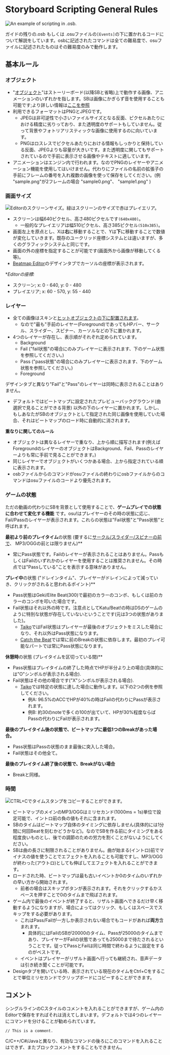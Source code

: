 # Storyboard Scripting General Rules

![An example of scripting in .osb.](img/SBS_Base.jpg "An example of scripting in .osb.")

 ガイドの残りの.osb もしくは .osuファイルの`[Events]`の下に置かれるコードについて解説をしています。osbに記述されたコマンドは全ての難易度で、osuファイルに記述されたものはその難易度のみで動作します。

## 基本ルール

### オブジェクト

- "[オブジェクト](/wiki/Storyboard_Scripting/Objects)"はストーリーボード(以降SBと省略)上で動作する画像、アニメーションのいずれかを指します。SBは画像にかぎらず音を使用することも可能です;より詳しい情報は[ここを参照](/wiki/Storyboard_Scripting/Audio)
- 利用できるフォーマットはPNGとJPEGです。
  - JPEGは非可逆性で小さいファイルサイズとなる反面、ピクセルあたりにおける精度に劣りっており、また透明度のサポートもしていません。従って背景やフォトリアリスティックな画像に使用するのに向いています。
  - PNGはロスレスでピクセルあたりにおける情報もしっかりと保持している反面、JPEGよりも容量が大きいです。また透明度に関してもサポートされているので手前に表示させる画像やテキストに適しています。
- アニメーションはエンジン内で行われます。なのでPNGのレイヤーやアニメーション機能を使用してはいけません。代わりにファイルの名前の拡張子の手前にフレームの番号を入れ複数の画像を使って保存をしてください。(例 "sample.png"が2フレームの場合 "sample0.png"、 "sample1.png" )

### 画面サイズ

![Editorのスクリーンサイズ。緑はスクリーンのサイズで赤はプレイエリア。](img/SBS_SS.jpg "Editorのスクリーンサイズ。緑はスクリーンのサイズで赤はプレイエリア。")

- スクリーンは幅640ピクセル、高さ480ピクセルです`(640x480)`。
  - 一般的なプレイエリアは幅510ピクセル、高さ385ピクセル`(510x385)`。
- 画面左上を原点とし、Xは**右**に移動することで、Yは**下**に移動することで数値が変化していきます。既存のユークリッド座標システムとは違いますが、多くのグラフィックシステムと同じです。
- 画面の外の座標を指定することが可能です(画面外から画像が移動してくる等)。
- [Beatmap Editor](/wiki/Beatmap_Editor)のデザインタブでカーソルの座標が表示されます。

**Editorの座標:*

- スクリーン; x: 0 - 640, y: 0 - 480
- プレイエリア; x: 60 - 570, y: 55 - 440

### レイヤー

- 全ての画像はスキンと[ヒットオブジェクトの下に配置されます](/wiki/Hit_Objects)。
  - なので"最も"手前のレイヤー(Foreground)であってもHPバー、サークル、スライダー、スピナー、カーソルなどの下に置かれます。
- 4つのレイヤーが存在し、表示順がそれぞれ定められています。
  - Background
  - Fail ("fail状態"の場合にのみプレイヤーに表示されます、下のゲーム状態を参照してください。)
  - Pass ("pass状態"の場合にのみプレイヤーに表示されます、下のゲーム状態を参照してください。)
  - Foreground

デザインタブと異なり"Fail"と"Pass"のレイヤーは同時に表示されることはありません。
- デフォルトではビートマップに設定されたプレビューバックグラウンド(曲選択で見ることができる背景) 以外の下のレイヤーに置かれます。しかし、もしあなたがSBのオブジェクトとして指定された同じ画像を使用していた場合、それはビートマップのロード時に自動的に消されます。

**重なりに関してのルール**

- オブジェクトは異なるレイヤーで重なり、上から順に描写されます(例えばForegroundのレイヤーのオブジェクトはBackground、Fail、Passのレイヤーよりも常に手前で見ることができます。)
- 同じレイヤーでオブジェクトがいくつかある場合、上から指定されている順に表示されます。
- osbファイルからのコマンドがosuファイルの終わりにosbファイルからのコマンドはosuファイルのコードより優先されます。

### ゲームの状態

ただの動画の代わりにSBを背景として使用することで、**ゲームプレイでの状態に合わせて変化する機能** です。osu!はプレイヤーのその時の状態に応じ、Fail/Passのレイヤーが表示されます。これらの状態は"Fail状態"と"Pass状態"と呼ばれます。

**最初より前のプレイタイム**の状態 (要するに[サークル/スライダー/スピナーの前で](/wiki/Hit_Objects)、 MP3/OGGの前とは限りません)**

- 常にPass状態です。Failのレイヤーが表示されることはありません。PassもしくはFailのいずれかのレイヤーを使用することは推奨されません。その時点では"Passしている"ことを表示する意味がありません。

**プレイ中**の状態 ("ドレインタイム"、プレイヤーがドレインによって減っていき、クリックがされると思われるポイント)**

- Pass状態はGeki/Elite Beat(300)で最初のカラーのコンボ、もしくは前のカラーのコンボを叩いた場合です。
- Fail状態はそれ以外の時です。注意点としてKatu/Beat!の時はDSのゲームのように特別な状態が存在していないということです(元は3つの状態がありました)。
  - [Taiko](/wiki/Game_mode/osu!taiko)ではFail状態はプレイヤーが最後のオブジェクトをミスした場合になり、それ以外はPass状態になります。
  - [Catch the Beat](/wiki/Game_mode/osu!catch)では常に前のBreakの状態に依存します。最初のプレイ可能なパートでは常にPass状態になります。

**休憩時**の状態 (プレイタイムを区切っている間)**

- Pass状態はプレイタイムの終了した時点でHPが半分より上の場合(具体的には"O"シンボルが表示される場合).
- Fail状態はその他の場合です("X"シンボルが表示される場合).
  - [Taiko](/wiki/Game_mode/osu!taiko)では特定の状態に達した場合に動作します。以下の2つの例を参照してください。
    - 例A: 96.5%のACCでHPが40%の時はFailの代わりにPassが表示されます。
    - 例B: 約30のnoteで多くの100が出ていて、HPが30%程度ならばPassの代わりにFailが表示されます。

**最後のプレイタイム後の状態で、ビートマップに最低1つのBreakがあった場合。**

- Pass状態はPassの状態のまま最後に突入した場合。
- Fail状態はその他全て。

**最後のプレイタイム終了後の状態で、Breakがない場合**

- Breakと同様。

### 時間

![CTRL+Cでタイムスタンプをコピーすることができます。](img/SBS_Time.jpg "CTRL+Cでタイムスタンプをコピーすることができます。")

- ビートマップのメインのMP3/OGGはミリセカンド(1000ms = 1s)単位で設定可能で、イントロ前の負の値もそれに含まれます。
- SBのタイムはビートマップ自体のタイミングに依存しません(具体的には1分間に何回Beatを刻むかどうかなど)。なのでSBを作る前にタイミングをある程度良いものとし、後での調節のための労力を割くことがないようにしてください。
- SBは曲の長さに制限されることがありません。曲が始まる(イントロ)前でマイナスの値を使うことでエフェクトを入れることも可能ですし、MP3/OGGが終わった(アウトロ)としても伸ばしてエフェクトを入れることができます。
- ロードされた時、ビートマップは最も古いイベントか0のタイムのいずれかの早い方から開始されます。
  - 前者の場合はスキップボタンが表示されます。それをクリックするかスペースを押すことで0のタイムまで飛ばされます。
- ゲーム内で最後のイベントが終了すると、リザルト画面へできるだけ早く移動するようになりますが、場合によってはクリック、もしくはスペースでスキップをする必要があります。
  - これはPass/Failが一方しか表示されない場合でもコードがあれば**両方**含まれます。
    - 具体的にはFailのSBが20000のタイム、Passが25000のタイムまであり、プレイヤーがFailの状態であっても25000まで待たされるということです。従ってPassとFailは同じ時間で終わるように設定をするのがベストです。
  - イベントはプレイヤーがリザルト画面へ行っても継続され、音声データは引き続き聞くことが可能です。
- Designタブを開いている時、表示されている現在のタイムをCtrl+Cをすることで単位ミリセカンドでクリップボードにコピーすることができます。

## コメント

シングルラインのCスタイルのコメントを入れることができますが、ゲーム内のEditorで保存をすればそれは消えてしまいます。デフォルトでは4つのレイヤーにコマンドを分けることが勧められています。

`// This is a comment.`

C/C++/C#/Javaと異なり、有効なコマンドの後ろにこのコマンドを入れることはできず、またブロックコメントをすることもできません。
